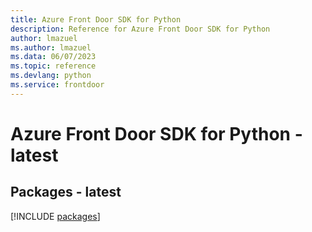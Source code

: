 ```yaml
---
title: Azure Front Door SDK for Python
description: Reference for Azure Front Door SDK for Python
author: lmazuel
ms.author: lmazuel
ms.data: 06/07/2023
ms.topic: reference
ms.devlang: python
ms.service: frontdoor
---
```

# Azure Front Door SDK for Python - latest
## Packages - latest
[!INCLUDE [packages](front-door-index.md)]